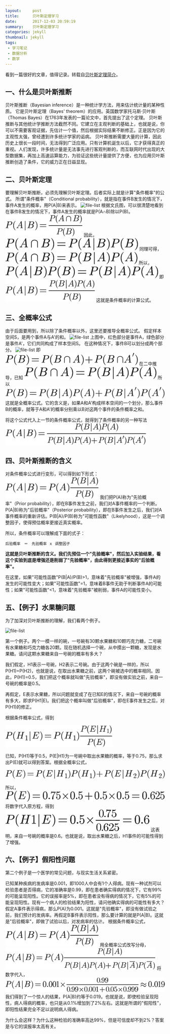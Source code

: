 ```yaml
---
layout:     post
title:      贝叶斯定理学习
date:       2017-12-03 20:59:19
summary:    贝叶斯定理学习
categories: jekyll
thumbnail: jekyll
tags:
 - 学习笔记
 - 数据分析
 - 数学
---
```


看到一篇很好的文章，值得记录。转载自[贝叶斯定理简介](http://www.ruanyifeng.com/blog/2011/08/bayesian_inference_part_one.html)。

## 一、什么是贝叶斯推断
贝叶斯推断（Bayesian inference）是一种统计学方法，用来估计统计量的某种性质。
它是贝叶斯定理（Bayes' theorem）的应用。英国数学家托马斯·贝叶斯（Thomas Bayes）在1763年发表的一篇论文中，首先提出了这个定理。
贝叶斯推断与其他统计学推断方法截然不同。它建立在主观判断的基础上，也就是说，你可以不需要客观证据，先估计一个值，然后根据实际结果不断修正。正是因为它的主观性太强，曾经遭到许多统计学家的诟病。
贝叶斯推断需要大量的计算，因此历史上很长一段时间，无法得到广泛应用。只有计算机诞生以后，它才获得真正的重视。人们发现，许多统计量是无法事先进行客观判断的，而互联网时代出现的大型数据集，再加上高速运算能力，为验证这些统计量提供了方便，也为应用贝叶斯推断创造了条件，它的威力正在日益显现。
## 二、贝叶斯定理
要理解贝叶斯推断，必须先理解贝叶斯定理。后者实际上就是计算"条件概率"的公式。
所谓"条件概率"（Conditional probability），就是指在事件B发生的情况下，事件A发生的概率，用P(A|B)来表示。
![file-list](/../MySitePicture/2017-12-03-20-36/001.png)
根据文氏图，可以很清楚地看到在事件B发生的情况下，事件A发生的概率就是P(A∩B)除以P(B)。
![file-list](/../MySitePicture/2017-12-03-20-36/002.png)
因此，
![file-list](/../MySitePicture/2017-12-03-20-36/003.png)
同理可得，
![file-list](/../MySitePicture/2017-12-03-20-36/004.png)
所以，
![file-list](/../MySitePicture/2017-12-03-20-36/005.png)
即
![file-list](/../MySitePicture/2017-12-03-20-36/006.png)
这就是条件概率的计算公式。
## 三、全概率公式
由于后面要用到，所以除了条件概率以外，这里还要推导全概率公式。
假定样本空间S，是两个事件A与A'的和。
![file-list](/../MySitePicture/2017-12-03-20-36/007.png)
上图中，红色部分是事件A，绿色部分是事件A'，它们共同构成了样本空间S。
在这种情况下，事件B可以划分成两个部分。
![file-list](/../MySitePicture/2017-12-03-20-36/008.png)
即
![file-list](/../MySitePicture/2017-12-03-20-36/009.png)
在二中推导，已知
![file-list](/../MySitePicture/2017-12-03-20-36/010.png)
所以
![file-list](/../MySitePicture/2017-12-03-20-36/011.png)
这就是全概率公式。它的含义是，如果A和A'构成样本空间的一个划分，那么事件B的概率，就等于A和A'的概率分别乘以B对这两个事件的条件概率之和。

将这个公式代入上一节的条件概率公式，就得到了条件概率的另一种写法
![file-list](/../MySitePicture/2017-12-03-20-36/012.png)
## 四、贝叶斯推断的含义

对条件概率公式进行变形，可以得到如下形式：
![file-list](/../MySitePicture/2017-12-03-20-36/013.png)
我们把P(A)称为"先验概率"（Prior probability），即在B事件发生之前，我们对A事件概率的一个判断。P(A|B)称为"后验概率"（Posterior probability），即在B事件发生之后，我们对A事件概率的重新评估。P(B|A)/P(B)称为"可能性函数"（Likelyhood），这是一个调整因子，使得预估概率更接近真实概率。

所以，条件概率可以理解成下面的式子：

```
后验概率　＝　先验概率 ｘ 调整因子
```

**这就是贝叶斯推断的含义。我们先预估一个"先验概率"，然后加入实验结果，看这个实验到底是增强还是削弱了"先验概率"，由此得到更接近事实的"后验概率"。**

在这里，如果"可能性函数"P(B|A)/P(B)>1，意味着"先验概率"被增强，事件A的发生的可能性变大；如果"可能性函数"=1，意味着B事件无助于判断事件A的可能性；如果"可能性函数"<1，意味着"先验概率"被削弱，事件A的可能性变小。

## 五、【例子】水果糖问题

为了加深对贝叶斯推断的理解，我们看两个例子。

![file-list](/../MySitePicture/2017-12-03-20-36/014.png)

第一个例子。两个一模一样的碗，一号碗有30颗水果糖和10颗巧克力糖，二号碗有水果糖和巧克力糖各20颗。现在随机选择一个碗，从中摸出一颗糖，发现是水果糖。请问这颗水果糖来自一号碗的概率有多大？

我们假定，H1表示一号碗，H2表示二号碗。由于这两个碗是一样的，所以P(H1)=P(H2)，也就是说，在取出水果糖之前，这两个碗被选中的概率相同。因此，P(H1)=0.5，我们把这个概率就叫做"先验概率"，即没有做实验之前，来自一号碗的概率是0.5。

再假定，E表示水果糖，所以问题就变成了在已知E的情况下，来自一号碗的概率有多大，即求P(H1|E)。我们把这个概率叫做"后验概率"，即在E事件发生之后，对P(H1)的修正。

根据条件概率公式，得到

![file-list](/../MySitePicture/2017-12-03-20-36/015.png)

已知，P(H1)等于0.5，P(E|H1)为一号碗中取出水果糖的概率，等于0.75，那么求出P(E)就可以得到答案。根据全概率公式，

![file-list](/../MySitePicture/2017-12-03-20-36/016.png)

所以，
![file-list](/../MySitePicture/2017-12-03-20-36/017.png)
将数字代入原方程，得到
![file-list](/../MySitePicture/2017-12-03-20-36/018.png)
这表明，来自一号碗的概率是0.6。也就是说，取出水果糖之后，H1事件的可能性得到了增强。

## 六、【例子】假阳性问题

第二个例子是一个医学的常见问题，与现实生活关系紧密。

已知某种疾病的发病率是0.001，即1000人中会有1个人得病。现有一种试剂可以检验患者是否得病，它的准确率是0.99，即在患者确实得病的情况下，它有99%的可能呈现阳性。它的误报率是5%，即在患者没有得病的情况下，它有5%的可能呈现阳性。现有一个病人的检验结果为阳性，请问他确实得病的可能性有多大？
假定A事件表示得病，那么P(A)为0.001。这就是"先验概率"，即没有做试验之前，我们预计的发病率。再假定B事件表示阳性，那么要计算的就是P(A|B)。这就是"后验概率"，即做了试验以后，对发病率的估计。
根据条件概率公式，
![file-list](/../MySitePicture/2017-12-03-20-36/013.png)
用全概率公式改写分母，
![file-list](/../MySitePicture/2017-12-03-20-36/019.png)
将数字代入，
![file-list](/../MySitePicture/2017-12-03-20-36/020.png)
我们得到了一个惊人的结果，P(A|B)约等于0.019。也就是说，即使检验呈现阳性，病人得病的概率，也只是从0.1%增加到了2%左右。这就是所谓的"假阳性"，即阳性结果完全不足以说明病人得病。

为什么会这样？为什么这种检验的准确率高达99%，但是可信度却不到2%？答案是与它的误报率太高有关。